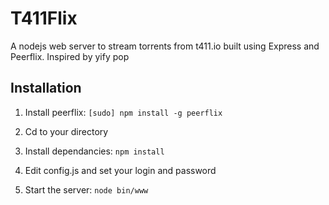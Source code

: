 ﻿# T411Flix
A nodejs web server to stream torrents from t411.io built using Express and Peerflix. Inspired by yify pop

## Installation

1. Install peerflix: `[sudo] npm install -g peerflix`

2. Cd to your directory

3. Install dependancies: `npm install`

4. Edit config.js and set your login and password

5. Start the server: `node bin/www`
